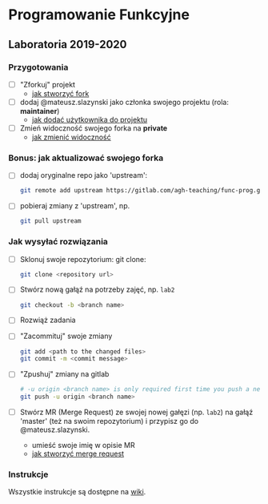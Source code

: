 # Programowanie Funkcyjne
## Laboratoria 2019-2020

### Przygotowania 

* [ ] "Zforkuj" projekt
  * [jak stworzyć fork](https://docs.gitlab.com/ee/user/project/repository/forking_workflow.html#creating-a-fork)
* [ ] dodaj @mateusz.slazynski jako członka swojego projektu (rola: **maintainer**)
  * [jak dodać użytkownika do projektu](https://docs.gitlab.com/ee/user/project/members/index.html#add-a-user)
* [ ] Zmień widoczność swojego forka na **private**
  * [jak zmienić widoczność](https://docs.gitlab.com/ee/public_access/public_access.html#how-to-change-project-visibility)

### Bonus: jak aktualizować swojego forka

* [ ] dodaj oryginalne repo jako 'upstream': 
    ```bash
    git remote add upstream https://gitlab.com/agh-teaching/func-prog.git
    ```
* [ ] pobieraj zmiany z 'upstream', np.
    ```bash
    git pull upstream
    ```

### Jak wysyłać rozwiązania

* [ ] Sklonuj swoje repozytorium: git clone:
    ```bash 
    git clone <repository url>
    ```
* [ ] Stwórz nową gałąź na potrzeby zajęć, np. `lab2`
    ```bash 
    git checkout -b <branch name>
    ```
* [ ] Rozwiąż zadania 

* [ ] "Zacommituj" swoje zmiany
    ```bash
    git add <path to the changed files>
    git commit -m <commit message>
    ```
* [ ] "Zpushuj" zmiany na gitlab
    ```bash
    # -u origin <branch name> is only required first time you push a new branch
    git push -u origin <branch name>
    ```
* [ ] Stwórz MR (Merge Request) ze swojej nowej gałęzi (np. `lab2`) na gałąź 'master' (też na swoim repozytorium) i przypisz go do @mateusz.slazynski. 
    * umieść swoje imię w opisie MR
    * [jak stworzyć merge request](https://docs.gitlab.com/ee/user/project/merge_requests/creating_merge_requests.html)

### Instrukcje 

Wszystkie instrukcje są dostępne na [wiki](https://ai.ia.agh.edu.pl/pl:dydaktyka:pf:start). 

 

